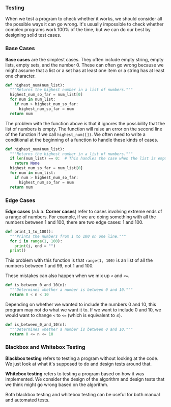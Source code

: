 ### Testing

When we test a program to check whether it works, we should consider all the possible ways it can go wrong. It's usually impossible to check whether complex programs work 100% of the time, but we can do our best by designing solid test cases.

### Base Cases

**Base cases** are the simplest cases. They often include empty string, empty lists, empty sets, and the number 0. These can often go wrong because we might assume that a list or a set has at least one item or a string has at least one character.

```python
def highest_num(num_list):
  """Returns the highest number in a list of numbers."""
  highest_num_so_far = num_list[0]
  for num in num_list:
    if num > highest_num_so_far:
      highest_num_so_far = num
  return num
```

The problem with the function above is that it ignores the possibility that the list of numbers is empty. The function will raise an error on the second line of the function if we call `highest_num([])`. We often need to write a conditional at the beginning of a function to handle these kinds of cases.

```python
def highest_num(num_list):
  """Returns the highest number in a list of numbers."""
  if len(num_list) == 0:  # This handles the case when the list is empty
    return None
  highest_num_so_far = num_list[0]
  for num in num_list:
    if num > highest_num_so_far:
      highest_num_so_far = num
  return num
```


### Edge Cases

**Edge cases** (a.k.a. **Corner cases**) refer to cases involving extreme ends of a range of numbers. For example, if we are doing something with all the numbers between 1 and 100, there are two edge cases: 1 and 100.

```python
def print_1_to_100():
  """Prints the numbers from 1 to 100 on one line."""
  for i in range(1, 100):
    print(i, end = "")
  print()
```

This problem with this function is that `range(1, 100)` is an list of all the numbers between 1 and 99, not 1 and 100. 

These mistakes can also happen when we mix up `<` and `<=`.

```python
def is_between_0_and_10(n):
  """Determines whether a number is between 0 and 10."""
  return 0 < n < 10
```

Depending on whether we wanted to include the numbers 0 and 10, this program may not do what we want it to. If we want to include 0 and 10, we would want to change `<` to `<=` (which is equivalent to ≤).

```python
def is_between_0_and_10(n):
  """Determines whether a number is between 0 and 10."""
  return 0 <= n <= 10
```

### Blackbox and Whitebox Testing

**Blackbox testing** refers to testing a program without looking at the code. We just look at what it's supposed to do and design tests around that.

**Whitebox testing** refers to testing a program based on how it was implemented. We consider the design of the algorithm and design tests that we think might go wrong based on the algorithm.

Both blackbox testing and whitebox testing can be useful for both manual and automated tests.
